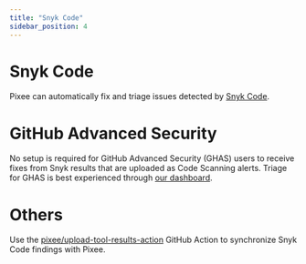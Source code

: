 ```yaml
---
title: "Snyk Code"
sidebar_position: 4
---
```


# Snyk Code

Pixee can automatically fix and triage issues detected by [Snyk Code](https://snyk.io/).

# GitHub Advanced Security

No setup is required for GitHub Advanced Security (GHAS) users to receive fixes from Snyk results that are uploaded as Code Scanning alerts. Triage for GHAS is best experienced through [our dashboard](https://app.pixee.ai).

# Others

Use the [pixee/upload-tool-results-action](https://github.com/pixee/upload-tool-results-action) GitHub Action to synchronize Snyk Code findings with Pixee.
